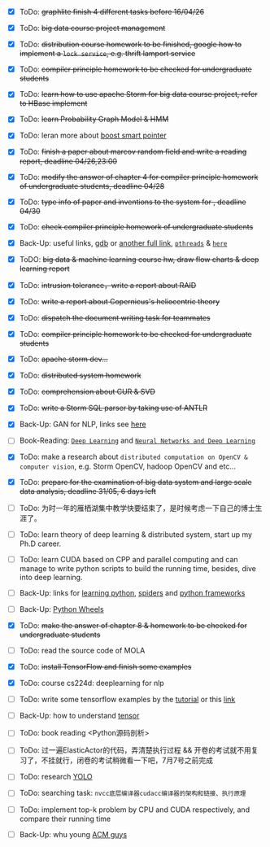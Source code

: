 - [x] ToDo: ~~graphlite finish 4 different tasks before 16/04/26~~
- [x] ToDo: ~~big data course project management~~
- [x] ToDo: ~~distribution course homework to be finished, google how to implement a `lock service`, e.g. thrift lamport service~~
- [x] ToDo: ~~compiler principle homework to be checked for undergraduate students~~
- [x] ToDo: ~~learn how to use apache Storm for big data course project, refer to HBase implement~~
- [x] ToDo: ~~learn Probability Graph Model & HMM~~
- [x] ToDo: leran more about [boost smart pointer](http://www.boost.org/doc/libs/1_64_0/libs/smart_ptr/smart_ptr.htm)
- [x] ToDo: ~~finish a paper about marcov random field and write a reading report, deadline 04/26,23:00~~
- [x] ToDo: ~~modify the answer of chapter 4 for compiler principle homework of undergraduate students, deadline 04/28~~
- [x] ToDo: ~~type info of paper and inventions to the system for , deadline 04/30~~
- [x] ToDo: ~~check compiler principle homework of undergraduate students~~
- [x] Back-Up: useful links, [gdb](http://www.delorie.com/gnu/docs/gdb/gdb_toc.html) or [another full link](http://www.gnu.org/software/gdb/documentation/), [`pthreads`](https://hpc.llnl.gov/training/tutorials) & [`here`](https://computing.llnl.gov/tutorials/pthreads/)
- [x] ToDO: ~~big data & machine learning course hw, draw flow charts & deep learning report~~
- [x] ToDo: ~~intrusion tolerance，write a report about RAID~~
- [x] ToDo: ~~write a report about Copernicus's heliocentric theory~~
- [x] ToDo: ~~dispatch the document writing task for teammates~~
- [x] ToDo: ~~compiler principle homework to be checked for undergraduate students~~
- [x] ToDo: ~~apache storm dev...~~
- [x] ToDo: ~~distributed system homework~~
- [x] ToDo: ~~comprehension about CUR & SVD~~
- [x] ToDo: ~~write a Storm SQL parser by taking use of ANTLR~~
- [x] Back-Up: GAN for NLP, links see [here](https://zhuanlan.zhihu.com/p/25168509)
- [ ] Book-Reading: [`Deep Learning`](http://www.deeplearningbook.org/) and [`Neural Networks and Deep Learning`](http://neuralnetworksanddeeplearning.com/)
- [x] ToDo: make a research about `distributed computation on OpenCV & computer vision`, e.g. Storm OpenCV, hadoop OpenCV and etc...
- [x] ToDo: ~~prepare for the examination of big data system and large scale data analysis, deadline 31/05, 6 days left~~
- [ ] ToDo: 为时一年的雁栖湖集中教学快要结束了，是时候考虑一下自己的博士生涯了。
- [ ] ToDo: learn theory of deep learning & distributed system, start up my Ph.D career. 
- [ ] ToDo: learn CUDA based on CPP and parallel computing and can manage to write python scripts to build the running time, besides, dive into deep learning.
- [ ] Back-Up: links for [learning python](https://github.com/Yixiaohan/codeparkshare), [spiders](https://github.com/facert/awesome-spider) and [python frameworks](https://github.com/vinta/awesome-python)
- [ ] Back-Up: [Python Wheels](http://pythonwheels.com/)
- [x] ToDo: ~~make the answer of chapter 8 & homework to be checked for undergraduate students~~
- [ ] ToDo: read the source code of MOLA 
- [x] ToDo: ~~install TensorFlow and finish some examples~~
- [x] ToDo: course cs224d: deeplearning for nlp
- [ ] ToDo: write some tensorflow examples by the [tutorial](https://www.tensorflow.org/versions/r0.12/tutorials/index.html) or this [link](https://github.com/jtoy/awesome-tensorflow)
- [ ] Back-Up: how to understand [tensor](http://www.cnblogs.com/wuseguang/p/4168963.html)
- [ ] ToDo: book reading <Python源码剖析>
- [ ] ToDo: 过一遍ElasticActor的代码，弄清楚执行过程 && 开卷的考试就不用复习了，不挂就行，闭卷的考试稍微看一下吧，7月7号之前完成
- [ ] ToDo: research [YOLO](https://pjreddie.com/darknet/yolo/)
- [ ] ToDo: searching task: `nvcc底层编译器cudacc编译器的架构和链接、执行原理`
- [ ] ToDo: implement top-k problem by CPU and CUDA respectively, and compare their running time
- [ ] Back-Up: whu young [ACM guys](http://acm.whu.edu.cn/wiki/)

